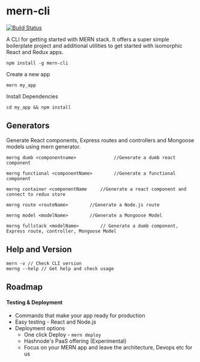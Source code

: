 # mern-cli
[![Build Status](https://travis-ci.org/Hashnode/mern-cli.svg?branch=master)](https://travis-ci.org/Hashnode/mern-cli)

A CLI for getting started with MERN stack. It offers a super simple boilerplate project and additional utilities to get started with isomorphic React and Redux apps.

```
npm install -g mern-cli
```


Create a new app
```
mern my_app
```

Install Dependencies
```
cd my_app && npm install
```

## Generators

Generate React components, Express routes and controllers and Mongoose models using mern generator. 

```merng dumb <componentname>          	   //Generate a dumb react component```

```merng functional <componentName>   	   //Generate a functional component```

```merng container <componentName	  //Generate a react component and connect to redux store```

```merng route <routeName>	  	  //Generate a Node.js route```

```merng model <modelName>		  //Generate a Mongoose Model```

```merng fullstack <modelName>		  // Generate a dumb component, Express route, controller, Mongoose Model```

## Help and Version

```
mern -v // Check CLI version
merng --help // Get help and check usage
```

## Roadmap

#### Testing & Deployment

- Commands that make your app ready for production
- Easy testing - React and Node.js
- Deployment options 
	- One click Deploy - `mern deploy`
	- Hashnode's PaaS offering (Experimental)
   - Focus on your MERN app and leave the architecture, Devops etc for us
